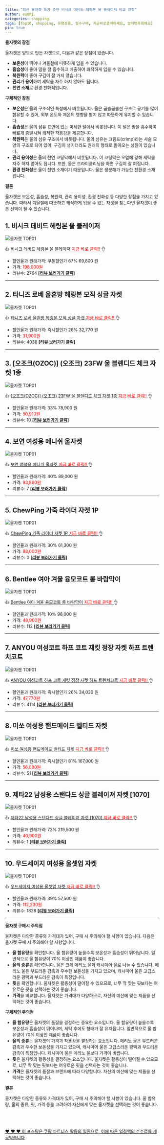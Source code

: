 ```yaml
---
title: "최신 울자켓 특가 추천 비시크 데비드 헤링본 울 블레이저 비교 장점"
author: eunmi.
categories: shopping
tags: [Top10, shopping, 유행상품, 필수구매, 지금바로클릭하세요, 놓치면후회해요]
pin: true
---
```

**울자켓의 장점**

울자켓은 양모로 만든 자켓으로, 다음과 같은 장점이 있습니다.

* **보온성**이 뛰어나 겨울철에 따뜻하게 입을 수 있습니다.
* **흡습성**이 좋아 땀을 잘 흡수하고 배출하여 쾌적하게 입을 수 있습니다.
* **복원력**이 좋아 구김이 잘 가지 않습니다.
* **관리가 용이**하여 세탁을 자주 하지 않아도 됩니다.
* **천연 소재**로 환경 친화적입니다.

**구체적인 장점**

* **보온성**은 울의 구조적인 특성에서 비롯됩니다. 울은 곱슬곱슬한 구조로 공기를 많이 함유할 수 있어, 외부 온도와 체온의 영향을 받지 않고 따뜻하게 유지할 수 있습니다.
* **흡습성**은 울의 섬유 표면에 있는 미세한 털에서 비롯됩니다. 이 털은 땀을 흡수하여 빠르게 증발시켜 쾌적한 착용감을 제공합니다.
* **복원력**은 울의 섬유 구조에서 비롯됩니다. 울의 섬유는 크림프(crimp)라는 사슬 모양의 구조로 되어 있어, 구김이 생기더라도 원래의 형태로 돌아오는 성질이 있습니다.
* **관리 용이성**은 울의 천연 코팅막에서 비롯됩니다. 이 코팅막은 오염에 강해 세탁을 자주 하지 않아도 됩니다. 또한, 울은 드라이클리닝을 하면 구김이 잘 펴집니다.
* **환경 친화성**은 울이 천연 소재이기 때문입니다. 울은 생분해가 가능한 친환경 소재입니다.

**결론**

울자켓은 보온성, 흡습성, 복원력, 관리 용이성, 환경 친화성 등 다양한 장점을 가지고 있습니다. 따라서 겨울철에 따뜻하고 쾌적하게 입을 수 있는 자켓을 찾는다면 울자켓이 좋은 선택이 될 수 있습니다.

   

## 1. 비시크 데비드 헤링본 울 블레이저

![울자켓 TOP01](https://thumbnail9.coupangcdn.com/thumbnails/remote/230x230ex/image/vendor_inventory/4010/c427d3217ea06a1a10bbcdabb0768b6e98965455ea3bc28e5e7f88aebad9.jpg)


👍 [비시크 데비드 헤링본 울 블레이저 <font color=red> 지금 바로 클릭!! </font> ](https://link.coupang.com/re/AFFSDP?lptag=AF3617701&subid=GithubCoopas&pageKey=7276027060&traceid=V0-153&itemId=17038357070&vendorItemId=84213264746) 👌 


- 할인율과 원래가격: 쿠폰할인가 67%  69,800   원
- 가격: <span style='color:red'>198,000원</span>
- 리뷰수: 2764  [**[리뷰 보러가기 클릭]**](https://link.coupang.com/re/AFFSDP?lptag=AF3617701&subid=GithubCoopas&pageKey=7276027060&traceid=V0-153&itemId=17038357070&vendorItemId=84213264746)

---


   

## 2. 타니즈 로베 울혼방 헤링본 모직 싱글 자켓

![울자켓 TOP01](https://thumbnail10.coupangcdn.com/thumbnails/remote/230x230ex/image/vendor_inventory/f36d/821f7b32c10c5e11eadace74d9a4ffb9dd51c83d2818606fb876c47b47f0.jpg)


👍 [타니즈 로베 울혼방 헤링본 모직 싱글 자켓 <font color=red> 지금 바로 클릭!! </font> ](https://link.coupang.com/re/AFFSDP?lptag=AF3617701&subid=GithubCoopas&pageKey=7025018789&traceid=V0-153&itemId=17316888741&vendorItemId=84487918693) 👌 


- 할인율과 원래가격: 즉시할인가 26%  32,770   원
- 가격: <span style='color:red'>31,900원</span>
- 리뷰수: 4038  [**[리뷰 보러가기 클릭]**](https://link.coupang.com/re/AFFSDP?lptag=AF3617701&subid=GithubCoopas&pageKey=7025018789&traceid=V0-153&itemId=17316888741&vendorItemId=84487918693)

---


   

## 3. [오조크(OZOC)] (오조크) 23FW 울 블렌디드 체크 자켓 1종

![울자켓 TOP01](https://thumbnail6.coupangcdn.com/thumbnails/remote/230x230ex/image/vendor_inventory/7e38/b55c1df9c591cd8faf2b38c8070fa6e312fb3dcabaebe4bd1ac96a9965ee.jpg)


👍 [[오조크(OZOC)] (오조크) 23FW 울 블렌디드 체크 자켓 1종 <font color=red> 지금 바로 클릭!! </font> ](https://link.coupang.com/re/AFFSDP?lptag=AF3617701&subid=GithubCoopas&pageKey=7576436388&traceid=V0-153&itemId=19991243918&vendorItemId=87089085691) 👌 


- 할인율과 원래가격: 33%  78,900   원
- 가격: <span style='color:red'>50,910원</span>
- 리뷰수: 10  [**[리뷰 보러가기 클릭]**](https://link.coupang.com/re/AFFSDP?lptag=AF3617701&subid=GithubCoopas&pageKey=7576436388&traceid=V0-153&itemId=19991243918&vendorItemId=87089085691)

---


   

## 4. 보연 여성용 메니쉬 울자켓

![울자켓 TOP01](https://thumbnail10.coupangcdn.com/thumbnails/remote/230x230ex/image/rs_quotation_api/atuvu1gn/bb1d95afa6c94556a85aeed4cba71b20.jpg)


👍 [보연 여성용 메니쉬 울자켓 <font color=red> 지금 바로 클릭!! </font> ](https://link.coupang.com/re/AFFSDP?lptag=AF3617701&subid=GithubCoopas&pageKey=6144567314&traceid=V0-153&itemId=11814465927&vendorItemId=79087983676) 👌 


- 할인율과 원래가격: 40%  89,000   원
- 가격: <span style='color:red'>93,860원</span>
- 리뷰수: 7  [**[리뷰 보러가기 클릭]**](https://link.coupang.com/re/AFFSDP?lptag=AF3617701&subid=GithubCoopas&pageKey=6144567314&traceid=V0-153&itemId=11814465927&vendorItemId=79087983676)

---


   

## 5. ChewPing 가죽 라이더 자켓 1P

![울자켓 TOP01](https://thumbnail7.coupangcdn.com/thumbnails/remote/230x230ex/image/vendor_inventory/b043/9a88a89881e695cf18d2f825617cca4d718fe92b55ed82ae519893f40bdc.jpg)


👍 [ChewPing 가죽 라이더 자켓 1P <font color=red> 지금 바로 클릭!! </font> ](https://link.coupang.com/re/AFFSDP?lptag=AF3617701&subid=GithubCoopas&pageKey=7653190168&traceid=V0-153&itemId=20368996573&vendorItemId=87452735066) 👌 


- 할인율과 원래가격: 30%  61,300   원
- 가격: <span style='color:red'>88,000원</span>
- 리뷰수: 0  [**[리뷰 보러가기 클릭]**](https://link.coupang.com/re/AFFSDP?lptag=AF3617701&subid=GithubCoopas&pageKey=7653190168&traceid=V0-153&itemId=20368996573&vendorItemId=87452735066)

---


   

## 6. Bentlee 여아 겨울 융모코트 롱 바람막이

![울자켓 TOP01](https://thumbnail10.coupangcdn.com/thumbnails/remote/230x230ex/image/vendor_inventory/e2bd/dd4d1a00fc120e579cadf4db75282e318272ef562204fc1a62822293a5fa.jpg)


👍 [Bentlee 여아 겨울 융모코트 롱 바람막이 <font color=red> 지금 바로 클릭!! </font> ](https://link.coupang.com/re/AFFSDP?lptag=AF3617701&subid=GithubCoopas&pageKey=7663750713&traceid=V0-153&itemId=20424716658&vendorItemId=87506029988) 👌 


- 할인율과 원래가격: 10%  98,000   원
- 가격: <span style='color:red'>48,900원</span>
- 리뷰수: 112  [**[리뷰 보러가기 클릭]**](https://link.coupang.com/re/AFFSDP?lptag=AF3617701&subid=GithubCoopas&pageKey=7663750713&traceid=V0-153&itemId=20424716658&vendorItemId=87506029988)

---


   

## 7. ANYOU 여성코트 하프 코트 재킷 정장 자켓 하프 트렌치코트

![울자켓 TOP01](https://thumbnail6.coupangcdn.com/thumbnails/remote/230x230ex/image/vendor_inventory/23e2/7a45234df7e33b1aee32a8920f4879f7b0ad7106cc045f643764aea1ed43.jpg)


👍 [ANYOU 여성코트 하프 코트 재킷 정장 자켓 하프 트렌치코트 <font color=red> 지금 바로 클릭!! </font> ](https://link.coupang.com/re/AFFSDP?lptag=AF3617701&subid=GithubCoopas&pageKey=7501363246&traceid=V0-153&itemId=19636799313&vendorItemId=86743094009) 👌 


- 할인율과 원래가격: 즉시할인가 26%  34,030   원
- 가격: <span style='color:red'>47,770원</span>
- 리뷰수: 4114  [**[리뷰 보러가기 클릭]**](https://link.coupang.com/re/AFFSDP?lptag=AF3617701&subid=GithubCoopas&pageKey=7501363246&traceid=V0-153&itemId=19636799313&vendorItemId=86743094009)

---


   

## 8. 미쏘 여성용 핸드메이드 벨티드 자켓

![울자켓 TOP01](https://thumbnail8.coupangcdn.com/thumbnails/remote/230x230ex/image/retail/images/2022/11/23/10/1/3fd125c5-2817-4b2d-a922-675d4bc1c210.jpg)


👍 [미쏘 여성용 핸드메이드 벨티드 자켓 <font color=red> 지금 바로 클릭!! </font> ](https://link.coupang.com/re/AFFSDP?lptag=AF3617701&subid=GithubCoopas&pageKey=6947000168&traceid=V0-153&itemId=16865405183&vendorItemId=84044135522) 👌 


- 할인율과 원래가격: 즉시할인가 81%  167,000   원
- 가격: <span style='color:red'>56,080원</span>
- 리뷰수: 51  [**[리뷰 보러가기 클릭]**](https://link.coupang.com/re/AFFSDP?lptag=AF3617701&subid=GithubCoopas&pageKey=6947000168&traceid=V0-153&itemId=16865405183&vendorItemId=84044135522)

---


   

## 9. 제타22 남성용 스탠다드 싱글 블레이져 자켓 [1070]

![울자켓 TOP01](https://thumbnail9.coupangcdn.com/thumbnails/remote/230x230ex/image/vendor_inventory/37c6/3b1c409c18f33c7e8c22045cbc759ce478978f695e9c6aa25cc0c1afefec.jpg)


👍 [제타22 남성용 스탠다드 싱글 블레이져 자켓 [1070] <font color=red> 지금 바로 클릭!! </font> ](https://link.coupang.com/re/AFFSDP?lptag=AF3617701&subid=GithubCoopas&pageKey=6718202852&traceid=V0-153&itemId=15618824638&vendorItemId=82836595732) 👌 


- 할인율과 원래가격: 72%  219,500   원
- 가격: <span style='color:red'>40,900원</span>
- 리뷰수: 1  [**[리뷰 보러가기 클릭]**](https://link.coupang.com/re/AFFSDP?lptag=AF3617701&subid=GithubCoopas&pageKey=6718202852&traceid=V0-153&itemId=15618824638&vendorItemId=82836595732)

---


   

## 10. 우드세이지 여성용 울셋업 자켓

![울자켓 TOP01](https://thumbnail7.coupangcdn.com/thumbnails/remote/230x230ex/image/rs_quotation_api/prw2ga6g/a8122f91d9204ff2a6c699b22a08f085.jpg)


👍 [우드세이지 여성용 울셋업 자켓 <font color=red> 지금 바로 클릭!! </font> ](https://link.coupang.com/re/AFFSDP?lptag=AF3617701&subid=GithubCoopas&pageKey=6080817468&traceid=V0-153&itemId=11271538690&vendorItemId=78548437999) 👌 


- 할인율과 원래가격: 39%  57,500   원
- 가격: <span style='color:red'>112,230원</span>
- 리뷰수: 1828  [**[리뷰 보러가기 클릭]**](https://link.coupang.com/re/AFFSDP?lptag=AF3617701&subid=GithubCoopas&pageKey=6080817468&traceid=V0-153&itemId=11271538690&vendorItemId=78548437999)

---
**울자켓 구매시 주의점**

울자켓은 다양한 종류와 가격대가 있어, 구매 시 주의해야 할 사항이 있습니다. 다음은 울자켓 구매 시 주의해야 할 사항입니다.

* **울 함유량**을 확인합니다. 울 함유량이 높을수록 보온성과 흡습성이 뛰어납니다. 일반적으로 울 함유량이 70% 이상인 제품이 좋습니다.
* **울의 종류**를 확인합니다. 울은 크게 메리노 울과 캐시미어 울로 나눌 수 있습니다. 메리노 울은 부드러운 감촉과 우수한 보온성을 가지고 있으며, 캐시미어 울은 고급스러운 광택과 부드러운 감촉이 특징입니다.
* **핏**을 확인합니다. 울자켓은 활동성이 떨어질 수 있으므로, 너무 딱 맞는 핏보다는 여유로운 핏을 선택하는 것이 좋습니다.
* **가격**을 비교합니다. 울자켓은 가격대가 다양하므로, 자신의 예산에 맞는 제품을 선택하는 것이 좋습니다.

**구체적인 주의점**

* **울 함유량**은 울자켓의 품질을 결정하는 중요한 요소입니다. 울 함유량이 높을수록 보온성과 흡습성이 뛰어나며, 세탁 후에도 형태가 잘 유지됩니다. 일반적으로 울 함유량이 70% 이상인 제품이 좋습니다.
* **울의 종류**는 울자켓의 가격과 착용감을 결정하는 요소입니다. 메리노 울은 부드러운 감촉과 우수한 보온성을 가지고 있으며, 캐시미어 울은 고급스러운 광택과 부드러운 감촉이 특징입니다. 캐시미어 울은 메리노 울보다 가격이 비쌉니다.
* **핏**은 울자켓의 활동성을 결정하는 요소입니다. 울자켓은 활동성이 떨어질 수 있으므로, 너무 딱 맞는 핏보다는 여유로운 핏을 선택하는 것이 좋습니다.
* **가격**은 울자켓의 품질과 브랜드에 따라 다양합니다. 자신의 예산에 맞는 제품을 선택하는 것이 좋습니다.

**결론**

울자켓은 다양한 종류와 가격대가 있어, 구매 시 주의해야 할 사항이 있습니다. 울 함유량, 울의 종류, 핏, 가격 등을 고려하여 자신에게 맞는 울자켓을 선택하는 것이 좋습니다.<br><br><br><br><br> [ ❤ ❤ ❤ 이 포스팅은 쿠팡 파트너스 활동의 일환으로, 이에 따른 일정액의 수수료를 제공받습니다](https://link.coupang.com/a/bcEFyh)